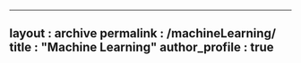 -----
layout : archive
permalink : /machineLearning/
title : "Machine Learning"
author_profile : true
------

